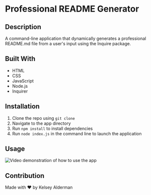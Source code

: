 # Professional README Generator

## Description

A command-line application that dynamically generates a professional README.md file from a user's input using the Inquire package.

## Built With

- HTML
- CSS
- JavaScript
- Node.js
- Inquirer

## Installation

1. Clone the repo using `git clone`
2. Navigate to the app directory
3. Run `npm install` to install dependencies
4. Run `node index.js` in the command line to launch the application

## Usage

![Video demonstration of how to use the app](images/professional-README-generator.gif)

## Contribution

Made with ❤️ by Kelsey Alderman
